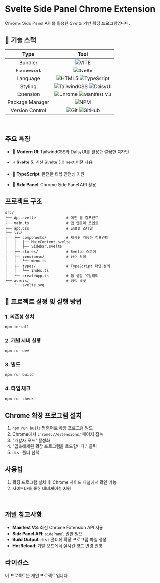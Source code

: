 # Svelte Side Panel Chrome Extension

Chrome Side Panel API를 활용한 Svelte 기반 확장 프로그램입니다.

## 🔧 기술 스택

<div align="center">

|      Type       |                                                                                                             Tool                                                                                                             |
| :-------------: | :--------------------------------------------------------------------------------------------------------------------------------------------------------------------------------------------------------------------------: |
|     Bundler     |                                                               ![VITE](https://img.shields.io/badge/VITE-646CFF?style=for-the-badge&logo=Vite&logoColor=white)                                                                |
|   Framework     |                                                         ![Svelte](https://img.shields.io/badge/svelte-%23f1413d.svg?style=for-the-badge&logo=svelte&logoColor=white)                                                          |
|    Language     | ![HTML5](https://img.shields.io/badge/HTML5-E34F26.svg?style=for-the-badge&logo=HTML5&logoColor=white) ![TypeScript](https://img.shields.io/badge/typescript-%23007ACC.svg?style=for-the-badge&logo=typescript&logoColor=white) |
|     Styling     | ![TailwindCSS](https://img.shields.io/badge/tailwindcss-%2338B2AC.svg?style=for-the-badge&logo=tailwind-css&logoColor=white) ![DaisyUI](https://img.shields.io/badge/daisyui-5A0EF8?style=for-the-badge&logo=daisyui&logoColor=white) |
|   Extension     | ![Chrome](https://img.shields.io/badge/Chrome-4285F4?style=for-the-badge&logo=GoogleChrome&logoColor=white) ![Manifest V3](https://img.shields.io/badge/Manifest%20V3-4285F4?style=for-the-badge) |
| Package Manager |                                                                 ![NPM](https://img.shields.io/badge/NPM-%23000000.svg?style=for-the-badge&logo=npm&logoColor=white)                                                                 |
| Version Control |       ![Git](https://img.shields.io/badge/git-%23F05033.svg?style=for-the-badge&logo=git&logoColor=white) ![GitHub](https://img.shields.io/badge/github-%23121011.svg?style=for-the-badge&logo=github&logoColor=white)       |

</div>

&nbsp;

## 주요 특징

- 🎨 **Modern UI**: TailwindCSS와 DaisyUI를 활용한 깔끔한 디자인
  
- ⚡ **Svelte 5**: 최신 Svelte 5.0 next 버전 사용
- 🔧 **TypeScript**: 완전한 타입 안전성 지원
- 📱 **Side Panel**: Chrome Side Panel API 활용

## 프로젝트 구조

```
src/
├── App.svelte              # 메인 앱 컴포넌트
├── main.ts                 # 앱 엔트리 포인트
├── app.css                 # 글로벌 스타일
├── lib/
│   ├── components/         # 재사용 가능한 컴포넌트
│   │   ├── MainContent.svelte
│   │   ├── Sidebar.svelte  
│   ├── stores/             # Svelte 스토어
│   ├── constants/          # 상수 정의
│   │   └── menu.ts
│   ├── types/              # TypeScript 타입 정의
│   │   └── index.ts
│   └── createApp.ts        # 앱 생성 유틸리티
└── assets/                 # 정적 에셋
    └── svelte.svg
```

## 🔩 프로젝트 설정 및 실행 방법

### 1. 의존성 설치

```bash
npm install
```

### 2. 개발 서버 실행

```bash
npm run dev
```

### 3. 빌드

```bash  
npm run build
```

### 4. 타입 체크

```bash
npm run check
```

## Chrome 확장 프로그램 설치

1. `npm run build` 명령어로 확장 프로그램 빌드
2. Chrome에서 `chrome://extensions/` 페이지 접속
3. "개발자 모드" 활성화
4. "압축해제된 확장 프로그램을 로드합니다." 클릭  
5. `dist` 폴더 선택

## 사용법

1. 확장 프로그램 설치 후 Chrome 사이드 패널에서 확인 가능
2. 사이드바를 통한 네비게이션 지원

&nbsp;

## 개발 참고사항

- **Manifest V3**: 최신 Chrome Extension API 사용
- **Side Panel API**: `sidePanel` 권한 필요
- **Build Output**: `dist` 폴더에 확장 프로그램 파일 생성
- **Hot Reload**: 개발 모드에서 실시간 코드 변경 반영

## 라이선스

이 프로젝트는 개인 프로젝트입니다.
